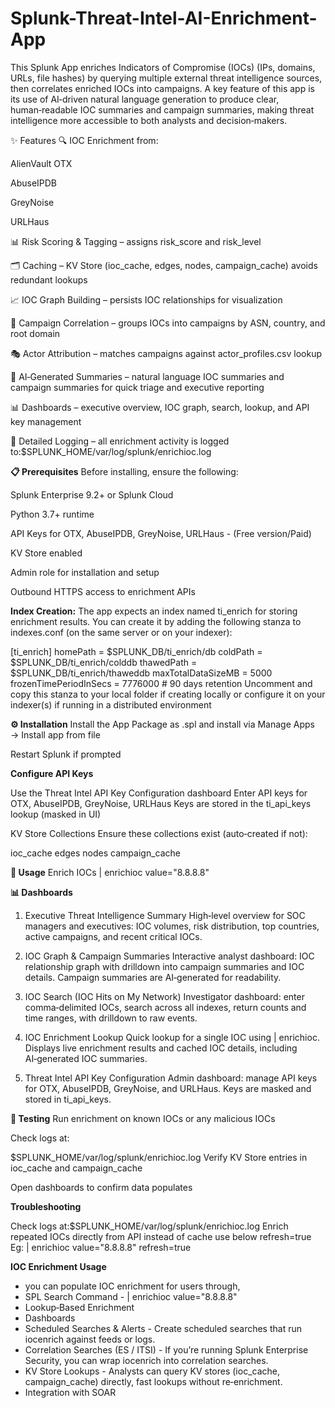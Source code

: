# Splunk-Threat-Intel-AI-Enrichment-App
This Splunk App enriches Indicators of Compromise (IOCs) (IPs, domains, URLs, file hashes) by querying multiple external threat intelligence sources, then correlates enriched IOCs into campaigns.
A key feature of this app is its use of AI‑driven natural language generation to produce clear, human‑readable IOC summaries and campaign summaries, making threat intelligence more accessible to both analysts and decision‑makers.

✨ Features
🔍 IOC Enrichment from:

AlienVault OTX

AbuseIPDB

GreyNoise

URLHaus

📊 Risk Scoring & Tagging – assigns risk_score and risk_level

🗂️ Caching – KV Store (ioc_cache, edges, nodes, campaign_cache) avoids redundant lookups

📈 IOC Graph Building – persists IOC relationships for visualization

🧩 Campaign Correlation – groups IOCs into campaigns by ASN, country, and root domain

🎭 Actor Attribution – matches campaigns against actor_profiles.csv lookup

📝 AI‑Generated Summaries – natural language IOC summaries and campaign summaries for quick triage and executive reporting

📊 Dashboards – executive overview, IOC graph, search, lookup, and API key management

📝 Detailed Logging – all enrichment activity is logged to:$SPLUNK_HOME/var/log/splunk/enrichioc.log


**📋 Prerequisites**
Before installing, ensure the following:

Splunk Enterprise 9.2+ or Splunk Cloud

Python 3.7+ runtime

API Keys for OTX, AbuseIPDB, GreyNoise, URLHaus - (Free version/Paid)

KV Store enabled

Admin role for installation and setup

Outbound HTTPS access to enrichment APIs

**Index Creation:** The app expects an index named ti_enrich for storing enrichment results. You can create it by adding the following stanza to indexes.conf (on the same server or on your indexer):

[ti_enrich]
homePath   = $SPLUNK_DB/ti_enrich/db
coldPath   = $SPLUNK_DB/ti_enrich/colddb
thawedPath = $SPLUNK_DB/ti_enrich/thaweddb
maxTotalDataSizeMB = 5000
frozenTimePeriodInSecs = 7776000   # 90 days retention
Uncomment and copy this stanza to your local folder if creating locally or configure it on your indexer(s) if running in a distributed environment


**⚙️ Installation**
Install the App
Package as .spl and install via Manage Apps → Install app from file

Restart Splunk if prompted

**Configure API Keys**

Use the Threat Intel API Key Configuration dashboard
Enter API keys for OTX, AbuseIPDB, GreyNoise, URLHaus
Keys are stored in the ti_api_keys lookup (masked in UI)

KV Store Collections Ensure these collections exist (auto‑created if not):

ioc_cache
edges
nodes
campaign_cache

**🔎 Usage**
Enrich IOCs
| enrichioc value="8.8.8.8"


**📊 Dashboards**
1. Executive Threat Intelligence Summary
High‑level overview for SOC managers and executives: IOC volumes, risk distribution, top countries, active campaigns, and recent critical IOCs.

2. IOC Graph & Campaign Summaries
Interactive analyst dashboard: IOC relationship graph with drilldown into campaign summaries and IOC details. Campaign summaries are AI‑generated for readability.

3. IOC Search (IOC Hits on My Network)
Investigator dashboard: enter comma‑delimited IOCs, search across all indexes, return counts and time ranges, with drilldown to raw events.

4. IOC Enrichment Lookup
Quick lookup for a single IOC using | enrichioc. Displays live enrichment results and cached IOC details, including AI‑generated IOC summaries.

5. Threat Intel API Key Configuration
Admin dashboard: manage API keys for OTX, AbuseIPDB, GreyNoise, and URLHaus. Keys are masked and stored in ti_api_keys.

**🧪 Testing**
Run enrichment on known IOCs or any malicious IOCs

Check logs at:

$SPLUNK_HOME/var/log/splunk/enrichioc.log
Verify KV Store entries in ioc_cache and campaign_cache

Open dashboards to confirm data populates

**Troubleshooting**

Check logs at:$SPLUNK_HOME/var/log/splunk/enrichioc.log 
Enrich repeated IOCs directly from API instead of cache use below refresh=true
Eg:
| enrichioc value="8.8.8.8" refresh=true

**IOC Enrichment Usage**
* you can populate IOC enrichment for users through,
* SPL Search Command - | enrichioc value="8.8.8.8"
* Lookup‑Based Enrichment
* Dashboards
* Scheduled Searches & Alerts - Create scheduled searches that run iocenrich against feeds or logs.
* Correlation Searches (ES / ITSI) - If you’re running Splunk Enterprise Security, you can wrap iocenrich into correlation searches.
* KV Store Lookups - Analysts can query KV stores (ioc_cache, campaign_cache) directly, fast lookups without re‑enrichment.
* Integration with SOAR

